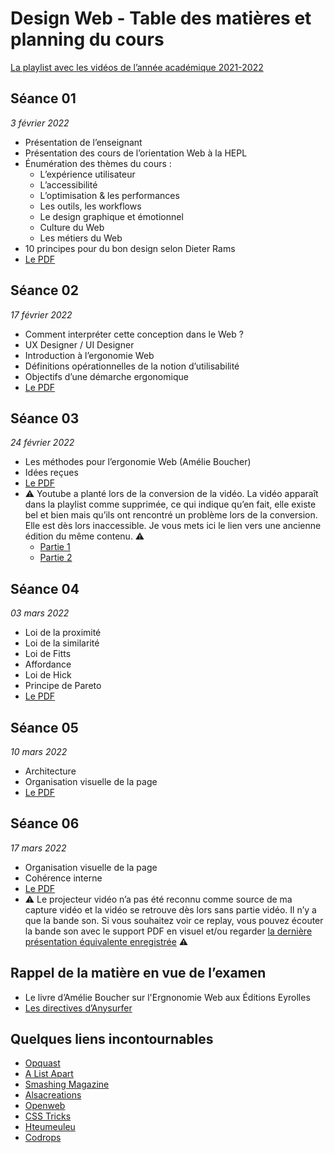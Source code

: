 # Design Web - Table des matières et planning du cours

[La playlist avec les vidéos de l’année académique 2021-2022](https://www.youtube.com/playlist?list=PLg9HTCEtaWMgmGm2BLD_6t_-SPwafS1es)

## Séance 01

*3 février 2022*

- Présentation de l’enseignant
- Présentation des cours de l’orientation Web à la HEPL
- Énumération des thèmes du cours :
	- L’expérience utilisateur
	- L’accessibilité
	- L’optimisation & les performances
	- Les outils, les workflows
	- Le design graphique et émotionnel
	- Culture du Web
	- Les métiers du Web
- 10 principes pour du bon design selon Dieter Rams
- [Le PDF](pdfs/2022/01.pdf)

## Séance 02

*17 février 2022*

- Comment interpréter cette conception dans le Web ?
- UX Designer / UI Designer
- Introduction à l’ergonomie Web
- Définitions opérationnelles de la notion d’utilisabilité
- Objectifs d’une démarche ergonomique
- [Le PDF](pdfs/2022/02.pdf)

## Séance 03

*24 février 2022*

- Les méthodes pour l’ergonomie Web (Amélie Boucher)
- Idées reçues
- [Le PDF](pdfs/2022/03.pdf)
- ⚠️ Youtube a planté lors de la conversion de la vidéo. La vidéo apparaît dans la playlist comme supprimée, ce qui indique qu’en fait, elle existe bel et bien mais qu’ils ont rencontré un problème lors de la conversion. Elle est dès lors inaccessible. Je vous mets ici le lien vers une ancienne édition du même contenu. ⚠️
  - [Partie 1](https://www.youtube.com/watch?v=jMCRuK2a9bg&t=5297s)
  - [Partie 2](https://www.youtube.com/watch?v=xcH2uCzp6xM)


## Séance 04

*03 mars 2022*

- Loi de la proximité
- Loi de la similarité
- Loi de Fitts
- Affordance
- Loi de Hick
- Principe de Pareto
- [Le PDF](pdfs/2022/04.pdf)

## Séance 05

*10 mars 2022*

- Architecture
- Organisation visuelle de la page
- [Le PDF](pdfs/2022/05.pdf)

## Séance 06

*17 mars 2022*

- Organisation visuelle de la page
- Cohérence interne
- [Le PDF](pdfs/2022/06.pdf)
- ⚠️ Le projecteur vidéo n’a pas été reconnu comme source de ma capture vidéo et la vidéo se retrouve dès lors sans partie vidéo. Il n’y a que la bande son. Si vous souhaitez voir ce replay, vous pouvez écouter la bande son avec le support PDF en visuel et/ou regarder [la dernière présentation équivalente enregistrée](https://www.youtube.com/watch?v=QTQpllPiWJ0) ⚠️

## Rappel de la matière en vue de l’examen

- Le livre d’Amélie Boucher sur l'Ergnonomie Web aux Éditions Eyrolles
- [Les directives d’Anysurfer](http://www.anysurfer.be/fr/en-pratique/directives)

## Quelques liens incontournables
- [Opquast](https://checklists.opquast.com/fr/assurance-qualite-web/)
- [A List Apart](http://www.alistapart.com)
- [Smashing Magazine](http://www.smashingmagazine.com)
- [Alsacreations](http://www.alsacreations.com)
- [Openweb](http://openweb.eu.org)
- [CSS Tricks](http://www.css-tricks.com)
- [Hteumeuleu](http://www.hteumeuleu.fr)
- [Codrops](http://tympanus.net/codrops/)
